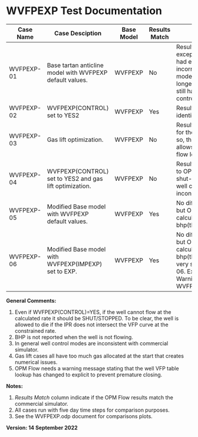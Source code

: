 # WVFPEXP Test Documentation

Case Name | Case Desciption                                               | Base Model | Results<br />Match | Comments |
--------- | -----------------------------                                 | ---------- | ------- | ------------------------------------- |
WVFPEXP-01| Base tartan anticline model with WVFPEXP default values.      | WVFPEXP    | No      | Results similar to E100, except previously we had early shut-in and incorrect well control modes, now we we have longer production and still have incorrect well control modes. 
WVFPEXP-02| WVFPEXP(CONTROL) set to YES2                                  | WVFPEXP    | Yes     | Results are effectively identical to E100. 
WVFPEXP-03| Gas lift optimization.                                        | WVFPEXP    | No      | Results similar to E100 for the first 18 months or so, thereafter OPM Flow allows some wells to flow longer, 
WVFPEXP-04| WVFPEXP(CONTROL) set to YES2 and gas lift optimization.       | WVFPEXP    | No      | Results are different due to OPM Flow does not shut-in wells, and the well control modes are inconsistent. 
WVFPEXP-05| Modified Base model with WVFPEXP default values.              | WVFPEXP    | Yes     | No difference in results, but OPM Flow does not calculate SBHP. Robust bhp(thp) failures is 25.
WVFPEXP-06| Modified Base model with WVFPEXP(IMPEXP) set to EXP.          | WVFPEXP    | Yes     | No difference in results, but OPM Flow does not calculate SBHP. Robust bhp(thp) failures is 32 very similar WVFPEXP-06. Expected Less Warnings with WVFPEXP(IMPEXP)=EXP

**General Comments:** 

1.  Even if WVFPEXP(CONTROL)=YES, if the well cannot flow at the calculated rate it should be SHUT/STOPPED. To be clear, the well is allowed to die if the IPR does not intersect the VFP curve at the constrained rate.
2.  BHP is not reported when the well is not flowing.
3.  In general well control modes are inconsistent with commercial simulator.
4.  Gas lift cases all have too much gas allocated at the start that creates numerical issues.
5.  OPM Flow needs a warning message stating that the well VFP table lookup has changed to explicit to prevent premature closing.


**Notes:** 

1.  _Results Match_ column indicate if the OPM Flow results match the commercial simulator.
2.  All cases run with five day time steps for comparison purposes.
3.  See the WVFPEXP.odp document for comparisons plots.

**Version: 14 September 2022**
